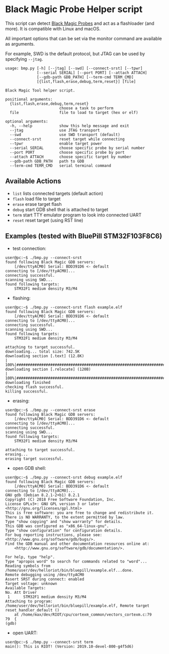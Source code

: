 Black Magic Probe Helper script
================================

This script can detect [Black Magic Probes](https://github.com/blacksphere/blackmagic/wiki) and act as a flashloader (and more).
It is compatible with Linux and macOS.

All important options that can be set via the monitor command are available as arguments.

For example, SWD is the default protocol, but JTAG can be used by specifying `--jtag`.

```
usage: bmp.py [-h] [--jtag] [--swd] [--connect-srst] [--tpwr]
              [--serial SERIAL] [--port PORT] [--attach ATTACH]
              [--gdb-path GDB_PATH] [--term-cmd TERM_CMD]
              [{list,flash,erase,debug,term,reset}] [file]

Black Magic Tool helper script.

positional arguments:
  {list,flash,erase,debug,term,reset}
                        choose a task to perform
  file                  file to load to target (hex or elf)

optional arguments:
  -h, --help            show this help message and exit
  --jtag                use JTAG transport
  --swd                 use SWD transport (default)
  --connect-srst        reset target while connecting
  --tpwr                enable target power
  --serial SERIAL       choose specific probe by serial number
  --port PORT           choose specific probe by port
  --attach ATTACH       choose specific target by number
  --gdb-path GDB_PATH   path to GDB
  --term-cmd TERM_CMD   serial terminal command
```

## Available Actions
* `list` lists connected targets (default action)
* `flash` load file to target
* `erase` erase target flash
* `debug` start GDB shell that is attached to target
* `term` start TTY emulator program to look into connected UART
* `reset` reset target (using RST line)

## Examples (tested with BluePill STM32F103F8C6)
* test connection:
```
user@pc:~$ ./bmp.py --connect-srst
found following Black Magic GDB servers:
	[/dev/ttyACM0] Serial: BDD391D6 <- default 
connecting to [/dev/ttyACM0]...
connecting successful.
scanning using SWD...
found following targets:
	STM32F1 medium density M3/M4
```
* flashing:
```
user@pc:~$ ./bmp.py --connect-srst flash example.elf 
found following Black Magic GDB servers:
	[/dev/ttyACM0] Serial: BDD391D6 <- default 
connecting to [/dev/ttyACM0]...
connecting successful.
scanning using SWD...
found following targets:
	STM32F1 medium density M3/M4

attaching to target successful.
downloading... total size: 742.5K
downloading section [.text] (12.8K)                                            |
100%|##########################################################################|
downloading section [.relocate] (120B)                                         |
100%|##########################################################################|
downloading finished
checking flash successful.
killing successful.
```
* erasing:
```
user@pc:~$ ./bmp.py --connect-srst erase
found following Black Magic GDB servers:
	[/dev/ttyACM0] Serial: BDD391D6 <- default 
connecting to [/dev/ttyACM0]...
connecting successful.
scanning using SWD...
found following targets:
	STM32F1 medium density M3/M4

attaching to target successful.
erasing...
erasing target successful.
```
* open GDB shell:
```
user@pc:~$ ./bmp.py --connect-srst debug example.elf 
found following Black Magic GDB servers:
	[/dev/ttyACM0] Serial: BDD391D6 <- default 
connecting to [/dev/ttyACM0]...
GNU gdb (Debian 8.2.1-2+b1) 8.2.1
Copyright (C) 2018 Free Software Foundation, Inc.
License GPLv3+: GNU GPL version 3 or later <http://gnu.org/licenses/gpl.html>
This is free software: you are free to change and redistribute it.
There is NO WARRANTY, to the extent permitted by law.
Type "show copying" and "show warranty" for details.
This GDB was configured as "x86_64-linux-gnu".
Type "show configuration" for configuration details.
For bug reporting instructions, please see:
<http://www.gnu.org/software/gdb/bugs/>.
Find the GDB manual and other documentation resources online at:
    <http://www.gnu.org/software/gdb/documentation/>.

For help, type "help".
Type "apropos word" to search for commands related to "word"...
Reading symbols from /home/user/dev/helloriot/bin/bluepill/example.elf...done.
Remote debugging using /dev/ttyACM0
Assert SRST during connect: enabled
Target voltage: unknown
Available Targets:
No. Att Driver
 1      STM32F1 medium density M3/M4
Attaching to program: /home/user/dev/helloriot/bin/bluepill/example.elf, Remote target
reset_handler_default ()
    at /home/max/dev/RIOT/cpu/cortexm_common/vectors_cortexm.c:79
79	{
(gdb) 
```
* open UART:
```
user@pc:~$ ./bmp.py --connect-srst term
main(): This is RIOT! (Version: 2019.10-devel-800-g4f5d6)
```